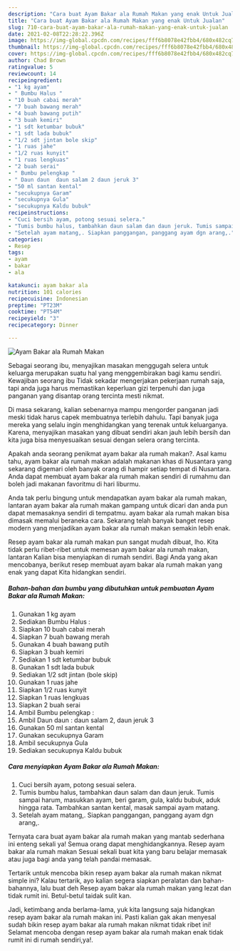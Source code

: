 ```yaml
---
description: "Cara buat Ayam Bakar ala Rumah Makan yang enak Untuk Jualan"
title: "Cara buat Ayam Bakar ala Rumah Makan yang enak Untuk Jualan"
slug: 710-cara-buat-ayam-bakar-ala-rumah-makan-yang-enak-untuk-jualan
date: 2021-02-08T22:28:22.396Z
image: https://img-global.cpcdn.com/recipes/fff6b8078e42fbb4/680x482cq70/ayam-bakar-ala-rumah-makan-foto-resep-utama.jpg
thumbnail: https://img-global.cpcdn.com/recipes/fff6b8078e42fbb4/680x482cq70/ayam-bakar-ala-rumah-makan-foto-resep-utama.jpg
cover: https://img-global.cpcdn.com/recipes/fff6b8078e42fbb4/680x482cq70/ayam-bakar-ala-rumah-makan-foto-resep-utama.jpg
author: Chad Brown
ratingvalue: 5
reviewcount: 14
recipeingredient:
- "1 kg ayam"
- " Bumbu Halus "
- "10 buah cabai merah"
- "7 buah bawang merah"
- "4 buah bawang putih"
- "3 buah kemiri"
- "1 sdt ketumbar bubuk"
- "1 sdt lada bubuk"
- "1/2 sdt jintan bole skip"
- "1 ruas jahe"
- "1/2 ruas kunyit"
- "1 ruas lengkuas"
- "2 buah serai"
- " Bumbu pelengkap "
- " Daun daun  daun salam 2 daun jeruk 3"
- "50 ml santan kental"
- "secukupnya Garam"
- "secukupnya Gula"
- "secukupnya Kaldu bubuk"
recipeinstructions:
- "Cuci bersih ayam, potong sesuai selera."
- "Tumis bumbu halus, tambahkan daun salam dan daun jeruk. Tumis sampai harum, masukkan ayam, beri garam, gula, kaldu bubuk, aduk hingga rata. Tambahkan santan kental, masak sampai ayam matang."
- "Setelah ayam matang,. Siapkan panggangan, panggang ayam dgn arang,."
categories:
- Resep
tags:
- ayam
- bakar
- ala

katakunci: ayam bakar ala 
nutrition: 101 calories
recipecuisine: Indonesian
preptime: "PT23M"
cooktime: "PT54M"
recipeyield: "3"
recipecategory: Dinner

---
```



![Ayam Bakar ala Rumah Makan](https://img-global.cpcdn.com/recipes/fff6b8078e42fbb4/680x482cq70/ayam-bakar-ala-rumah-makan-foto-resep-utama.jpg)

Sebagai seorang ibu, menyajikan masakan menggugah selera untuk keluarga merupakan suatu hal yang menggembirakan bagi kamu sendiri. Kewajiban seorang ibu Tidak sekadar mengerjakan pekerjaan rumah saja, tapi anda juga harus memastikan keperluan gizi terpenuhi dan juga panganan yang disantap orang tercinta mesti nikmat.

Di masa  sekarang, kalian sebenarnya mampu mengorder panganan jadi meski tidak harus capek membuatnya terlebih dahulu. Tapi banyak juga mereka yang selalu ingin menghidangkan yang terenak untuk keluarganya. Karena, menyajikan masakan yang dibuat sendiri akan jauh lebih bersih dan kita juga bisa menyesuaikan sesuai dengan selera orang tercinta. 



Apakah anda seorang penikmat ayam bakar ala rumah makan?. Asal kamu tahu, ayam bakar ala rumah makan adalah makanan khas di Nusantara yang sekarang digemari oleh banyak orang di hampir setiap tempat di Nusantara. Anda dapat membuat ayam bakar ala rumah makan sendiri di rumahmu dan boleh jadi makanan favoritmu di hari liburmu.

Anda tak perlu bingung untuk mendapatkan ayam bakar ala rumah makan, lantaran ayam bakar ala rumah makan gampang untuk dicari dan anda pun dapat memasaknya sendiri di tempatmu. ayam bakar ala rumah makan bisa dimasak memalui beraneka cara. Sekarang telah banyak banget resep modern yang menjadikan ayam bakar ala rumah makan semakin lebih enak.

Resep ayam bakar ala rumah makan pun sangat mudah dibuat, lho. Kita tidak perlu ribet-ribet untuk memesan ayam bakar ala rumah makan, lantaran Kalian bisa menyiapkan di rumah sendiri. Bagi Anda yang akan mencobanya, berikut resep membuat ayam bakar ala rumah makan yang enak yang dapat Kita hidangkan sendiri.

<!--inarticleads1-->

##### Bahan-bahan dan bumbu yang dibutuhkan untuk pembuatan Ayam Bakar ala Rumah Makan:

1. Gunakan 1 kg ayam
1. Sediakan  Bumbu Halus :
1. Siapkan 10 buah cabai merah
1. Siapkan 7 buah bawang merah
1. Gunakan 4 buah bawang putih
1. Siapkan 3 buah kemiri
1. Sediakan 1 sdt ketumbar bubuk
1. Gunakan 1 sdt lada bubuk
1. Sediakan 1/2 sdt jintan (bole skip)
1. Gunakan 1 ruas jahe
1. Siapkan 1/2 ruas kunyit
1. Siapkan 1 ruas lengkuas
1. Siapkan 2 buah serai
1. Ambil  Bumbu pelengkap :
1. Ambil  Daun daun : daun salam 2, daun jeruk 3
1. Gunakan 50 ml santan kental
1. Gunakan secukupnya Garam
1. Ambil secukupnya Gula
1. Sediakan secukupnya Kaldu bubuk




<!--inarticleads2-->

##### Cara menyiapkan Ayam Bakar ala Rumah Makan:

1. Cuci bersih ayam, potong sesuai selera.
1. Tumis bumbu halus, tambahkan daun salam dan daun jeruk. Tumis sampai harum, masukkan ayam, beri garam, gula, kaldu bubuk, aduk hingga rata. Tambahkan santan kental, masak sampai ayam matang.
1. Setelah ayam matang,. Siapkan panggangan, panggang ayam dgn arang,.




Ternyata cara buat ayam bakar ala rumah makan yang mantab sederhana ini enteng sekali ya! Semua orang dapat menghidangkannya. Resep ayam bakar ala rumah makan Sesuai sekali buat kita yang baru belajar memasak atau juga bagi anda yang telah pandai memasak.

Tertarik untuk mencoba bikin resep ayam bakar ala rumah makan nikmat simple ini? Kalau tertarik, ayo kalian segera siapkan peralatan dan bahan-bahannya, lalu buat deh Resep ayam bakar ala rumah makan yang lezat dan tidak rumit ini. Betul-betul taidak sulit kan. 

Jadi, ketimbang anda berlama-lama, yuk kita langsung saja hidangkan resep ayam bakar ala rumah makan ini. Pasti kalian gak akan menyesal sudah bikin resep ayam bakar ala rumah makan nikmat tidak ribet ini! Selamat mencoba dengan resep ayam bakar ala rumah makan enak tidak rumit ini di rumah sendiri,ya!.

